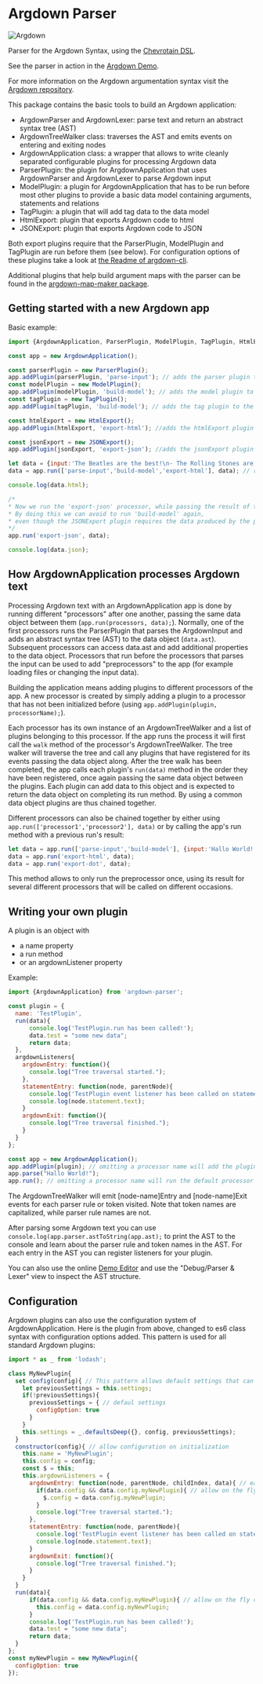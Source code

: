 # Argdown Parser

![Argdown](https://cdn.rawgit.com/christianvoigt/argdown-parser/master/argdown-mark.svg)

Parser for the Argdown Syntax, using the [Chevrotain DSL](https://github.com/SAP/chevrotain).

See the parser in action in the [Argdown Demo](http://christianvoigt.github.io/argdown).

For more information on the Argdown argumentation syntax visit the [Argdown repository](https://github.com/christianvoigt/argdown).

This package contains the basic tools to build an Argdown application:

  - ArgdownParser and ArgdownLexer: parse text and return an abstract syntax tree (AST)
  - ArgdownTreeWalker class: traverses the AST and emits events on entering and exiting nodes
  - ArgdownApplication class: a wrapper that allows to write cleanly separated configurable plugins for processing Argdown data
  - ParserPlugin: the plugin for ArgdownApplication that uses ArgdownParser and ArgdownLexer to parse Argdown input
  - ModelPlugin: a plugin for ArgdownApplication that has to be run before most other plugins to provide a basic data model containing arguments, statements and relations
  - TagPlugin: a plugin that will add tag data to the data model
  - HtmlExport: plugin that exports Argdown code to html
  - JSONExport: plugin that exports Argdown code to JSON
  
Both export plugins require that the ParserPlugin, ModelPlugin and TagPlugin are run before them (see below). For configuration options of these plugins take a look at [the Readme of argdown-cli](https://github.com/christianvoigt/argdown-cli/blob/master/Readme.md).

Additional plugins that help build argument maps with the parser can be found in the [argdown-map-maker package](https://github.com/christianvoigt/argdown-map-maker).

## Getting started with a new Argdown app

Basic example:

```javascript
import {ArgdownApplication, ParserPlugin, ModelPlugin, TagPlugin, HtmlExport, JSONExport} from 'argdown-parser';

const app = new ArgdownApplication();

const parserPlugin = new ParserPlugin();
app.addPlugin(parserPlugin, 'parse-input'); // adds the parser plugin to the 'parse-input' processor
const modelPlugin = new ModelPlugin();
app.addPlugin(modelPlugin, 'build-model'); // adds the model plugin to the 'build-model' processor
const tagPlugin = new TagPlugin();
app.addPlugin(tagPlugin, 'build-model'); // adds the tag plugin to the 'build-model' processor

const htmlExport = new HtmlExport();
app.addPlugin(htmlExport, 'export-html'); //adds the htmlExport plugin to the 'export-html' processor

const jsonExport = new JSONExport();
app.addPlugin(jsonExport, 'export-json'); //adds the jsonExport plugin to the 'export-json' processor

let data = {input:'The Beatles are the best!\n- The Rolling Stones are better!'};
data = app.run(['parse-input','build-model','export-html'], data); // runs the two processors one after another, returning a data object

console.log(data.html);

/*
* Now we run the 'export-json' processor, while passing the result of the previous run to the app.
* By doing this we can avoid to run 'build-model' again, 
* even though the JSONExport plugin requires the data produced by the processor.
*/
app.run('export-json', data); 

console.log(data.json);

```

## How ArgdownApplication processes Argdown text

Processing Argdown text with an ArgdownApplication app is done by running different "processors" after one another, passing the same data object between them (`app.run(processors, data);`). Normally, one of the first processors runs the ParserPlugin that parses the ArgdownInput and adds an abstract syntax tree (AST) to the data object (`data.ast`). Subsequent processors can access data.ast and add additional properties to the data object. Processors that run before the processors that parses the input can be used to add "preprocessors" to the app (for example loading files or changing the input data).

Building the application means adding plugins to different processors of the app. A new processor is created by simply adding a plugin to a processor that has not been initialized before (using `app.addPlugin(plugin, processorName);`).

Each processor has its own instance of an ArgdownTreeWalker and a list of plugins belonging to this processor. If the app runs the process it will first call the `walk` method of the processor's ArgdownTreeWalker. The tree walker will traverse the tree and call any plugins that have registered for its events passing the data object along. After the tree walk has been completed, the app calls each plugin's `run(data)` method in the order they have been registered, once again passing the same data object between the plugins. Each plugin can add data to this object and is expected to return the data object on completing its run method. By using a common data object plugins are thus chained together.

Different processors can also be chained together by either using `app.run(['processor1','processor2'], data)` or by calling the app's run method with a previous run's result:

```javascript
let data = app.run(['parse-input','build-model'], {input:'Hallo World!'});
data = app.run('export-html', data);
data = app.run('export-dot', data);
```

This method allows to only run the preprocessor once, using its result for several different processors that will be called on different occasions.

## Writing your own plugin

A plugin is an object with 

  - a name property
  - a run method
  - or an argdownListener property

Example:
  
```javascript
import {ArgdownApplication} from 'argdown-parser';

const plugin = {
  name: 'TestPlugin',
  run(data){
      console.log('TestPlugin.run has been called!');
      data.test = "some new data";
      return data;
  },
  argdownListeners{
    argdownEntry: function(){
      console.log("Tree traversal started.");
    },
    statementEntry: function(node, parentNode){
      console.log('TestPlugin event listener has been called on statement entry!');
      console.log(node.statement.text);
    }
    argdownExit: function(){
      console.log("Tree traversal finished.");
    }
  }
};

const app = new ArgdownApplication();
app.addPlugin(plugin); // omitting a processor name will add the plugin to the default processor
app.parse("Hallo World!");
app.run(); // omitting a processor name will run the default processor

```

The ArgdownTreeWalker will emit [node-name]Entry and [node-name]Exit events for each parser rule or token visited. Note that token names are capitalized, while parser rule names are not.

After parsing some Argdown text you can use `console.log(app.parser.astToString(app.ast);` to print the AST to the console and learn about the parser rule and token names in the AST. For each entry in the AST you can register listeners for your plugin.

You can also use the online [Demo Editor](christianvoigt.github.io/argdown) and use the "Debug/Parser & Lexer" view to inspect the AST structure.

## Configuration

Argdown plugins can also use the configuration system of ArgdownApplication. Here is the plugin from above, changed to es6 class syntax with configuration options added. This pattern is used for all standard Argdown plugins:

```JavaScript
import * as _ from 'lodash';

class MyNewPlugin{
  set config(config){ // This pattern allows default settings that can be overwritten by consecutive calls to this.config = config;
    let previousSettings = this.settings;
    if(!previousSettings){
      previousSettings = { // defaul settings
        configOption: true
      }
    }
    this.settings = _.defaultsDeep({}, config, previousSettings);
  }  
  constructor(config){ // allow configuration on initialization
    this.name = 'MyNewPlugin';
    this.config = config;
    const $ = this;
    this.argdownListeners = {
      argdownEntry: function(node, parentNode, childIndex, data){ // each listener receives the data object
        if(data.config && data.config.myNewPlugin){ // allow on the fly configuration
          $.config = data.config.myNewPlugin;
        }
        console.log("Tree traversal started.");
      },
      statementEntry: function(node, parentNode){
        console.log('TestPlugin event listener has been called on statement entry!');
        console.log(node.statement.text);
      }
      argdownExit: function(){
        console.log("Tree traversal finished.");
      }
    }    
  }
  run(data){
      if(data.config && data.config.myNewPlugin){ // allow on the fly configuration
        this.config = data.config.myNewPlugin;
      }
      console.log('TestPlugin.run has been called!');
      data.test = "some new data";
      return data;
  }
};
const myNewPlugin = new MyNewPlugin({
  configOption: true
});
```
